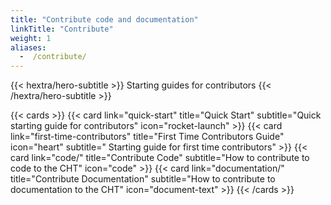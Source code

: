 ```yaml
---
title: "Contribute code and documentation"
linkTitle: "Contribute"
weight: 1
aliases:
  -  /contribute/
---
```


{{< hextra/hero-subtitle >}}
  Starting guides for contributors
{{< /hextra/hero-subtitle >}}

{{< cards >}}
  {{< card link="quick-start" title="Quick Start" subtitle="Quick starting guide for contributors" icon="rocket-launch" >}}
  {{< card link="first-time-contributors" title="First Time Contributors Guide" icon="heart" subtitle=" Starting guide for first time contributors" >}}
  {{< card link="code/" title="Contribute Code" subtitle="How to contribute to code to the CHT" icon="code" >}}
  {{< card link="documentation/" title="Contribute Documentation" subtitle="How to contribute to documentation to the CHT" icon="document-text" >}}
{{< /cards >}}
